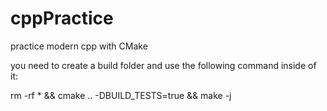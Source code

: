 # cppPractice
practice modern cpp with CMake

you need to create a build folder and use the following command inside of it:

rm -rf * && cmake .. -DBUILD_TESTS=true && make -j
